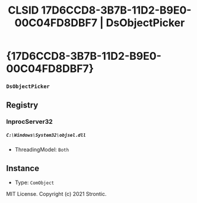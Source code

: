 ﻿---
title: "CLSID 17D6CCD8-3B7B-11D2-B9E0-00C04FD8DBF7 | DsObjectPicker"
excerpt: What is COM-Object CLSID 17D6CCD8-3B7B-11D2-B9E0-00C04FD8DBF7?
---

# {17D6CCD8-3B7B-11D2-B9E0-00C04FD8DBF7}

### `DsObjectPicker`

## Registry


### InprocServer32

##### `C:\Windows\System32\objsel.dll`
* ThreadingModel: `Both`

## Instance

* Type: `ComObject`

MIT License. Copyright (c) 2021 Strontic.


